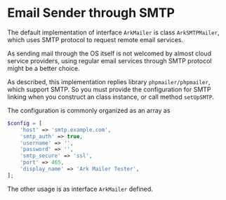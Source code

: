 # Email Sender through SMTP

The default implementation of interface `ArkMailer` is class `ArkSMTPMailer`,
which uses SMTP protocol to request remote email services.

As sending mail through the OS itself is not welcomed by almost cloud service providers, 
using regular email services through SMTP protocol might be a better choice.

As described, this implementation replies library `phpmailer/phpmailer`, which support SMTP.
So you must provide the configuration for SMTP linking when you construct an class instance,
or call method `setUpSMTP`.

The configuration is commonly organized as an array as 

```php
$config = [
    'host' => 'smtp.example.com',
    'smtp_auth' => true,
    'username' => '',
    'password' => '',
    'smtp_secure' => 'ssl',
    'port' => 465,
    'display_name' => 'Ark Mailer Tester',
];
```

The other usage is as interface `ArkMailer` defined.